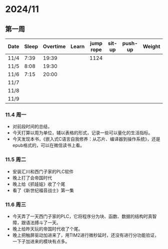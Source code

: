 # 2024/11
## 第一周
| Date | Sleep | Overtime | Learn | jump rope | sit-up | push-up | Weight |
| ---- | ----- | -------- | ----- | --------- | ------ | ------- | ------ |
| 11/4 | 7:39  | 19:39    |       | 1124      |        |         |        |
| 11/5 | 8:08  | 19:30    |       |           |        |         |        |
| 11/6 | 7:15  | 20:00    |       |           |        |         |        |
| 11/7 |       |          |       |           |        |         |        |
| 11/8 |       |          |       |           |        |         |        |
| 11/9 |       |          |       |           |        |         |        |

### 11.4 周一
* 对前段时间的总结，
* 今天打算以周为单位，辅以表格的形式，记录一些可以量化的生活指标。
* 今天发现本书，《嵌入式C语言自我修养：从芯片、编译器到操作系统》，还是epub格式的，可以在微信读书上看。

### 11.5 周二
* 安装汇川和西门子家的PLC软件
* 晚上打了会帝国时代
* 晚上给《抓娃娃》收了个尾
* 看了《新世纪福音战士》第一集

### 11.6 周三
* 今天弄了一天西门子家的PLC，它将程序分为块、函数、数据的结构时真智障，跟语法搏斗了一天。
* 晚上给昨天玩的帝国时代收了个尾。
* 晚上把触屏驱动加进来了，用TIM2进行微秒延时，还没有进行分功能验证，一下子加进来的模块有点多。